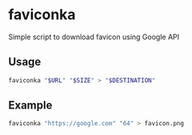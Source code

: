 # faviconka
Simple script to download favicon using Google API

## Usage

```sh
faviconka "$URL" "$SIZE" > "$DESTINATION"
```

## Example

```sh
faviconka "https://google.com" "64" > favicon.png
```
